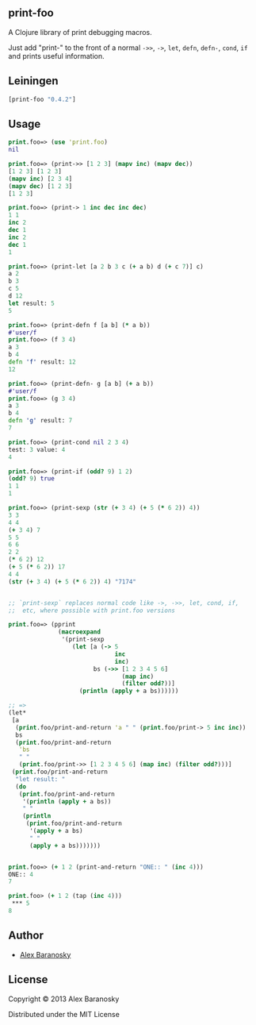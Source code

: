 ## print-foo

A Clojure library of print debugging macros.  

Just add "print-" to the front of a normal `->>`, `->`, `let`, `defn`, `defn-`, `cond`, `if` and prints useful information.

## Leiningen

```clj
[print-foo "0.4.2"]
```

## Usage

```clojure
print.foo=> (use 'print.foo)
nil

print.foo=> (print->> [1 2 3] (mapv inc) (mapv dec))
[1 2 3] [1 2 3]
(mapv inc) [2 3 4]
(mapv dec) [1 2 3]
[1 2 3]

print.foo=> (print-> 1 inc dec inc dec)
1 1
inc 2
dec 1
inc 2
dec 1
1

print.foo=> (print-let [a 2 b 3 c (+ a b) d (+ c 7)] c)
a 2
b 3
c 5
d 12
let result: 5
5

print.foo=> (print-defn f [a b] (* a b))
#'user/f
print.foo=> (f 3 4)
a 3
b 4
defn 'f' result: 12
12

print.foo=> (print-defn- g [a b] (+ a b))
#'user/f
print.foo=> (g 3 4)
a 3
b 4
defn 'g' result: 7
7

print.foo=> (print-cond nil 2 3 4)
test: 3 value: 4
4

print.foo=> (print-if (odd? 9) 1 2)
(odd? 9) true
1 1
1

print.foo=> (print-sexp (str (+ 3 4) (+ 5 (* 6 2)) 4))
3 3
4 4
(+ 3 4) 7
5 5
6 6
2 2
(* 6 2) 12
(+ 5 (* 6 2)) 17
4 4
(str (+ 3 4) (+ 5 (* 6 2)) 4) "7174"


;; `print-sexp` replaces normal code like ->, ->>, let, cond, if, 
;;  etc, where possible with print.foo versions

print.foo=> (pprint 
              (macroexpand 
               '(print-sexp
                  (let [a (-> 5
                              inc       
                              inc)
                        bs (->> [1 2 3 4 5 6]
                                (map inc)
                                (filter odd?))]
                    (println (apply + a bs))))))

;; => 
(let*
 [a
  (print.foo/print-and-return 'a " " (print.foo/print-> 5 inc inc))
  bs
  (print.foo/print-and-return
   'bs
   " "
   (print.foo/print->> [1 2 3 4 5 6] (map inc) (filter odd?)))]
 (print.foo/print-and-return
  "let result: "
  (do
   (print.foo/print-and-return
    '(println (apply + a bs))
    " "
    (println
     (print.foo/print-and-return
      '(apply + a bs)
      " "
      (apply + a bs)))))))


print.foo=> (+ 1 2 (print-and-return "ONE:: " (inc 4)))
ONE:: 4
7

print.foo> (+ 1 2 (tap (inc 4)))
 *** 5
8

```

## Author

*  [Alex Baranosky](https://github.com/AlexBaranosky)

## License

Copyright © 2013 Alex Baranosky

Distributed under the MIT License
